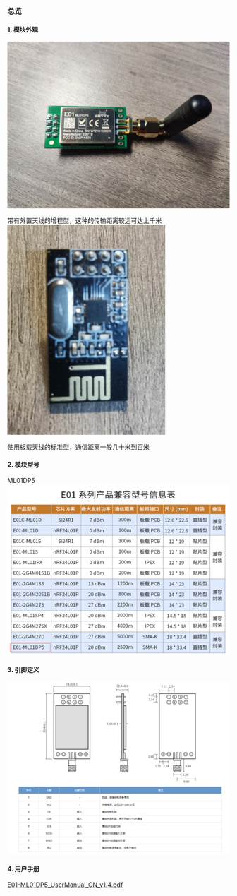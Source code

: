 ### 总览

#### 1. 模块外观

![](pic/module.jpg)

带有外置天线的增程型，这种的传输距离较远可达上千米
![image.png](pic/module_atena.png)

使用板载天线的标准型，通信距离一般几十米到百米

#### 2. 模块型号

ML01DP5
![image.png](pic/module_model.png)

#### 3. 引脚定义

![image.png](pic/pin_define.png)

#### 4. 用户手册

[E01-ML01DP5_UserManual_CN_v1.4.pdf](https://raw.githubusercontent.com/HIT-zhangrun/blog/master/doc/project/module/nrf-24l01/file/E01-ML01DP5_UserManual_CN_v1.4.pdf)

